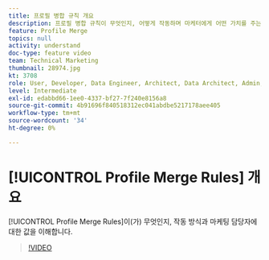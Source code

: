 ```yaml
---
title: 프로필 병합 규칙 개요
description: 프로필 병합 규칙이 무엇인지, 어떻게 작동하며 마케터에게 어떤 가치를 주는지 이해합니다.
feature: Profile Merge
topics: null
activity: understand
doc-type: feature video
team: Technical Marketing
thumbnail: 28974.jpg
kt: 3708
role: User, Developer, Data Engineer, Architect, Data Architect, Admin, Leader
level: Intermediate
exl-id: edabbd66-1ee0-4337-bf27-7f240e8156a8
source-git-commit: 4b91696f840518312ec041abdbe5217178aee405
workflow-type: tm+mt
source-wordcount: '34'
ht-degree: 0%

---
```


# [!UICONTROL Profile Merge Rules] 개요

[!UICONTROL Profile Merge Rules]이(가) 무엇인지, 작동 방식과 마케팅 담당자에 대한 값을 이해합니다.

>[!VIDEO](https://video.tv.adobe.com/v/28974/?quality=12)
